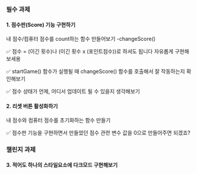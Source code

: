 ### 필수 과제 

#### 1. 점수판(Score) 기능 구현하기
내 점수/컴퓨터 점수를 count하는 함수 만들어보기 -changeScore()

✅ 점수 = (이긴 횟수)나 (이긴 횟수 x (포인트점수))로 하셔도 됩니다 자유롭게 구현해보세용


✅ startGame() 함수가 실행될 때 changeScore() 함수를 호출해서 잘 작동하는지 확인해보기


✅ 점수 상태가 언제, 어디서 업데이트 될 수 있을지 생각해보기

#### 2. 리셋 버튼 활성화하기
내 점수와 컴퓨터 점수를 초기화하는 함수 만들기

✅ 점수판 기능을 구현하면서 만들었던 점수 관련 변수 값을 0으로 만들어주면 되겠죠? 


### 챌린지 과제

#### 3. 적어도 하나의 스타일요소에 다크모드 구현해보기
